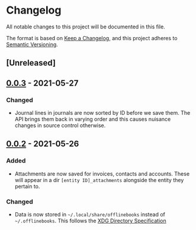 <!--
SPDX-FileCopyrightText: 2021 Ian2020, et. al. <https://github.com/Ian2020>

SPDX-License-Identifier: CC-BY-SA-4.0

Keep your accounts offline

For full copyright information see the AUTHORS file at the top-level
directory of this distribution or at
[AUTHORS](https://github.com/Ian2020/offlinebooks/AUTHORS.md)

This work is licensed under the Creative Commons Attribution 4.0 International
License. You should have received a copy of the license along with this work.
If not, visit http://creativecommons.org/licenses/by/4.0/ or send a letter to
Creative Commons, PO Box 1866, Mountain View, CA 94042, USA.
-->

# Changelog

All notable changes to this project will be documented in this file.

The format is based on [Keep a Changelog](https://keepachangelog.com/en/1.0.0/),
and this project adheres to [Semantic Versioning](https://semver.org/spec/v2.0.0.html).

## [Unreleased]

## [0.0.3](https://github.com/Ian2020/offlinebooks/releases/tag/v0.0.3) - 2021-05-27

### Changed

* Journal lines in journals are now sorted by ID before we save them. The API
  brings them back in varying order and this causes nuisance changes in source
  control otherwise.

## [0.0.2](https://github.com/Ian2020/offlinebooks/releases/tag/v0.0.2) - 2021-05-26

### Added

* Attachments are now saved for invoices, contacts and accounts. These will
  appear in a dir `[entity ID]_attachments` alongside the entity they pertain to.

### Changed

* Data is now stored in `~/.local/share/offlinebooks` instead of
  `~/.offlinebooks`. This follows the [XDG Directory
  Specification](https://specifications.freedesktop.org/basedir-spec/basedir-spec-latest.html)
